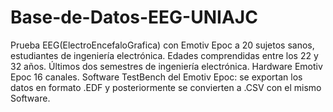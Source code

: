 # Base-de-Datos-EEG-UNIAJC
Prueba EEG(ElectroEncefaloGrafica) con Emotiv Epoc a 20 sujetos sanos, estudiantes de ingeniería electrónica.
Edades comprendidas entre los 22 y 32 años.
Últimos dos semestres de ingeniería electrónica.
Hardware Emotiv Epoc 16 canales.
Software TestBench del Emotiv Epoc: se exportan los datos en formato .EDF y posteriormente se convierten a .CSV con el mismo Software.
